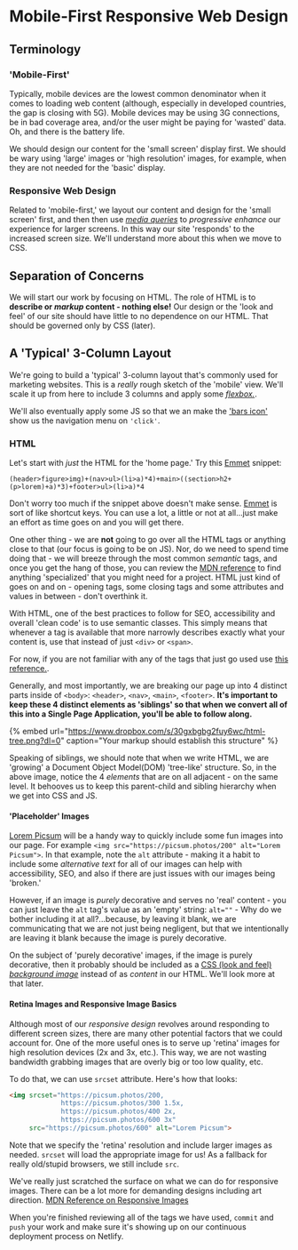 # Mobile-First Responsive Web Design

## Terminology

### 'Mobile-First'

Typically, mobile devices are the lowest common denominator when it comes to loading web content (although, especially in developed countries, the gap is closing with 5G). Mobile devices may be using 3G connections, be in bad coverage area, and/or the user might be paying for 'wasted' data. Oh, and there is the battery life.

We should design our content for the 'small screen' display first. We should be wary using 'large' images or 'high resolution' images, for example, when they are not needed for the 'basic' display.

### Responsive Web Design

Related to 'mobile-first,' we layout our content and design for the 'small screen' first, and then then use [_media queries_](https://developer.mozilla.org/en-US/docs/Web/CSS/Media_Queries/Using_media_queries) to _progressive enhance_ our experience for larger screens. In this way our site 'responds' to the increased screen size. We'll understand more about this when we move to CSS.

## Separation of Concerns

We will start our work by focusing on HTML. The role of HTML is to **describe or _markup_ content - nothing else!** Our design or the 'look and feel' of our site should have little to no dependence on our HTML. That should be governed only by CSS (later).

## A 'Typical' 3-Column Layout

We're going to build a 'typical' 3-column layout that's commonly used for marketing websites. This is a _really_ rough sketch of the 'mobile' view. We'll scale it up from here to include 3 columns and apply some [_flexbox._](https://css-tricks.com/snippets/css/a-guide-to-flexbox/). 

We'll also eventually apply some JS so that we an make the ['bars icon'](https://fontawesome.com/icons/bars) show us the navigation menu on `'click'`.

### HTML

Let's start with *just* the HTML for the 'home page.' Try this [Emmet](emmet.io) snippet:

`(header>figure>img)+(nav>ul>(li>a)*4)+main>((section>h2+(p>lorem)+a)*3)+footer>ul>(li>a)*4`

Don't worry too much if the snippet above doesn't make sense. [Emmet](emmet.io) is sort of like shortcut keys. You can use a lot, a little or not at all...just make an effort as time goes on and you will get there.

One other thing - we are **not** going to go over all the HTML tags or anything close to that (our focus is going to be on JS). Nor, do we need to spend time doing that - we will breeze through the most common _semantic_ tags, and once you get the hang of those, you can review the [MDN reference](https://developer.mozilla.org/en-US/docs/Web/HTML/Reference) to find anything 'specialized' that you might need for a project. HTML just kind of goes on and on - opening tags, some closing tags and some attributes and values in between - don't overthink it. 

With HTML, one of the best practices to follow for SEO, accessibility and overall 'clean code' is to use semantic classes. This simply means that whenever a tag is available that more narrowly describes exactly what your content is, use that instead of just `<div>` or `<span>`.

For now, if you are not familiar with any of the tags that just go used use [this reference.](https://developer.mozilla.org/en-US/docs/Web/HTML/Element).

Generally, and most importantly, we are breaking our page up into 4 distinct parts inside of `<body>`: `<header>`, `<nav>`, `<main>`, `<footer>`. **It's important to keep these 4 distinct elements as 'siblings' so that when we convert all of this into a Single Page Application, you'll be able to follow along.**

{% embed url="https://www.dropbox.com/s/30gxbgbg2fuy6wc/html-tree.png?dl=0" caption="Your markup should establish this structure" %}

Speaking of siblings, we should note that when we write HTML, we are 'growing' a Document Object Model(DOM) 'tree-like' structure. So, in the above image, notice the 4 _elements_ that are on all adjacent - on the same level. It behooves us to keep this parent-child and sibling hierarchy when we get into CSS and JS.

#### 'Placeholder' Images

[Lorem Picsum](https://picsum.photos/) will be a handy way to quickly include some fun images into our page. For example `<img src="https://picsum.photos/200" alt="Lorem Picsum">`. In that example, note the `alt` attribute - making it a habit to include some _alternative text_ for all of our images can help with accessibility, SEO, and also if there are just issues with our images being 'broken.' 

However, if an image is _purely_ decorative and serves no 'real' content - you can just leave the `alt` tag's value as an 'empty' string: `alt=""` - Why do we bother including it at all?...because, by leaving it blank, we are communicating that we are not just being negligent, but that we intentionally are leaving it blank because the image is purely decorative.

On the subject of 'purely decorative' images, if the image is purely decorative, then it probably should be included as a [CSS (look and feel) _background image_](https://developer.mozilla.org/en-US/docs/Web/CSS/background-image) instead of as _content_ in our HTML. We'll look more at that later.

#### Retina Images and Responsive Image Basics

Although most of our _responsive design_ revolves around responding to different screen sizes, there are many other potential factors that we could account for. One of the more useful ones is to serve up 'retina' images for high resolution devices (2x and 3x, etc.). This way, we are not wasting bandwidth grabbing images that are overly big or too low quality, etc.

To do that, we can use `srcset` attribute. Here's how that looks: 

```html
<img srcset="https://picsum.photos/200,
             https://picsum.photos/300 1.5x,
             https://picsum.photos/400 2x,
             https://picsum.photos/600 3x"
     src="https://picsum.photos/600" alt="Lorem Picsum">
```

Note that we specify the 'retina' resolution and include larger images as needed. `srcset` will load the appropriate image for us! As a fallback for really old/stupid browsers, we still include `src`.

We've really just scratched the surface on what we can do for responsive images. There can be a lot more for demanding designs including art direction. [MDN Reference on Responsive Images](https://developer.mozilla.org/en-US/docs/Learn/HTML/Multimedia_and_embedding/Responsive_images)

When you're finished reviewing all of the tags we have used, `commit` and `push` your work and make sure it's showing up on our continuous deployment process on Netlify.